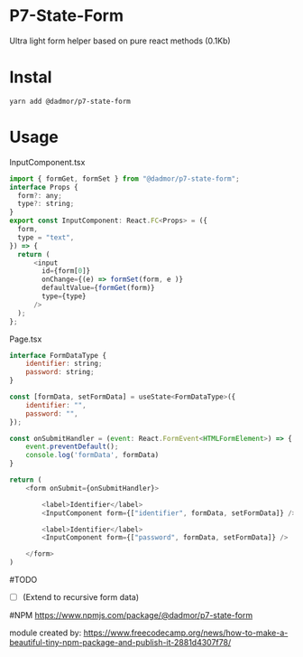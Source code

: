 # P7-State-Form
Ultra light form helper based on pure react methods (0.1Kb)

# Instal

`yarn add @dadmor/p7-state-form`

# Usage 

InputComponent.tsx
```js
import { formGet, formSet } from "@dadmor/p7-state-form";
interface Props {
  form?: any;
  type?: string;
}
export const InputComponent: React.FC<Props> = ({
  form,
  type = "text",
}) => {
  return (
      <input
        id={form[0]}
        onChange={(e) => formSet(form, e )}
        defaultValue={formGet(form)}
        type={type}
      />
  );
};
```

Page.tsx

```js
interface FormDataType {
    identifier: string;
    password: string;
}

const [formData, setFormData] = useState<FormDataType>({
    identifier: "",
    password: "",
});

const onSubmitHandler = (event: React.FormEvent<HTMLFormElement>) => {
    event.preventDefault();
    console.log('formData', formData)
}

return (
    <form onSubmit={onSubmitHandler}>

        <label>Identifier</label>
        <InputComponent form={["identifier", formData, setFormData]} />

        <label>Identifier</label>
        <InputComponent form={["password", formData, setFormData]} />

    </form>
)
```

#TODO

- [ ] (Extend to recursive form data)

#NPM
https://www.npmjs.com/package/@dadmor/p7-state-form

module created by:
https://www.freecodecamp.org/news/how-to-make-a-beautiful-tiny-npm-package-and-publish-it-2881d4307f78/


